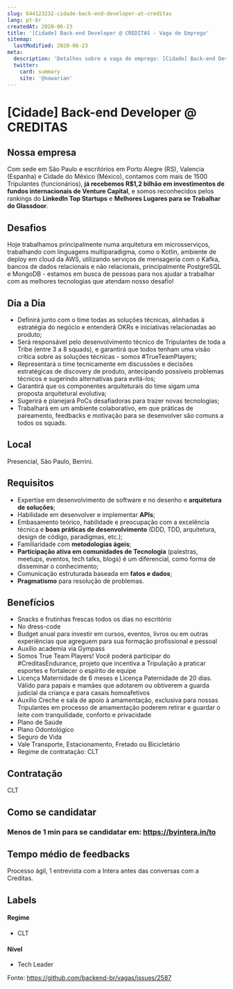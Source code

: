 ```yaml
---
slug: 644123232-cidade-back-end-developer-at-creditas
lang: pt-br
createdAt: 2020-06-23
title: '[Cidade] Back-end Developer @ CREDITAS - Vaga de Emprego'
sitemap:
  lastModified: 2020-06-23
meta:
  description: 'Detalhes sobre a vaga de emprego: [Cidade] Back-end Developer @ CREDITAS'
  twitter:
    card: summary
    site: '@nawarian'
---
```


# [Cidade] Back-end Developer @ CREDITAS

## Nossa empresa

Com sede em São Paulo e escritórios em Porto Alegre (RS), Valencia (Espanha) e Cidade do México (México), contamos com mais de 1500 Tripulantes (funcionários), **já recebemos R$1,2 bilhão em investimentos de fundos internacionais de Venture Capital**, e somos reconhecidos pelos rankings do **LinkedIn Top Startups** e **Melhores Lugares para se Trabalhar do Glassdoor**.

## Desafios

Hoje trabalhamos principalmente numa arquitetura em microsserviços, trabalhando com linguagens multiparadigma, como o Kotlin, ambiente de deploy em cloud da AWS, utilizando serviços de mensageria com o Kafka, bancos de dados relacionais e não relacionais, principalmente PostgreSQL e MongoDB - estamos em busca de pessoas para nos ajudar a trabalhar com as melhores tecnologias que atendam nosso desafio!

## Dia a Dia

- Definirá junto com o time todas as soluções técnicas, alinhadas à estratégia do negócio e entenderá OKRs e iniciativas relacionadas ao produto;
- Será responsável pelo desenvolvimento técnico de Tripulantes de toda a Tribe (entre 3 a 8 squads), e garantirá que todos tenham uma visão crítica sobre as soluções técnicas - somos #TrueTeamPlayers;
- Representará o time tecnicamente em discussões e decisões estratégicas de discovery de produto, antecipando possíveis problemas técnicos e sugerindo alternativas para evitá-los;
- Garantirá que os componentes arquiteturais do time sigam uma proposta arquitetural evolutiva;
- Sugerirá e planejará PoCs desafiadoras para trazer novas tecnologias;
- Trabalhará em um ambiente colaborativo, em que práticas de pareamento, feedbacks e motivação para se desenvolver são comuns a todos os squads.

## Local

Presencial, São Paulo, Berrini.

## Requisitos

- Expertise em desenvolvimento de software e no desenho e **arquitetura de soluções**;
- Habilidade em desenvolver e implementar **APIs**;
- Embasamento teórico, habilidade e preocupação com a excelência técnica e **boas práticas de desenvolvimento** (DDD, TDD, arquitetura, design de código, paradigmas, etc.);
- Familiaridade com **metodologias ágeis**;
- **Participação ativa em comunidades de Tecnologia** (palestras, meetups, eventos, tech talks, blogs) é um diferencial, como forma de disseminar o conhecimento;
- Comunicação estruturada baseada em **fatos e dados**;
- **Pragmatismo** para resolução de problemas.

## Benefícios

- Snacks e frutinhas frescas todos os dias no escritório
- No dress-code
- Budget anual para investir em cursos, eventos, livros ou em outras experiências que agreguem para sua formação profissional e pessoal
- Auxílio academia via Gympass
- Somos True Team Players! Você poderá participar do #CreditasEndurance, projeto que incentiva a Tripulação a praticar esportes e fortalecer o espírito de equipe
- Licença Maternidade de 6 meses e Licença Paternidade de 20 dias. Válido para papais e mamães que adotarem ou obtiverem a guarda judicial da criança e para casais homoafetivos
- Auxílio Creche e sala de apoio à amamentação, exclusiva para nossas Tripulantes em processo de amamentação poderem retirar e guardar o leite com tranquilidade, conforto e privacidade
- Plano de Saúde
- Plano Odontológico
- Seguro de Vida
- Vale Transporte, Estacionamento, Fretado ou Bicicletário
- Regime de contratação: CLT

## Contratação

CLT

## Como se candidatar

### **Menos de 1 min para se candidatar em: https://byintera.in/to**

## Tempo médio de feedbacks

Processo ágil, 1 entrevista com a Intera antes das conversas com a Creditas.

## Labels

#### Regime
- CLT

#### Nível

- Tech Leader

Fonte: https://github.com/backend-br/vagas/issues/2587